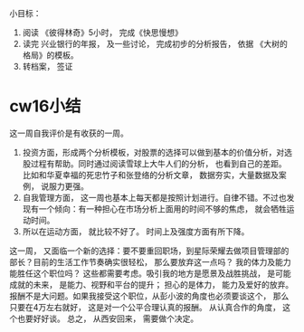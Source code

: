 小目标： 
1. 阅读 《彼得林奇》5小时， 完成《快思慢想》
2. 读完 兴业银行的年报， 及一些讨论， 完成初步的分析报告， 依据 《大树的格局》的模板。 
3. 转档案， 签证

# cw16小结
这一周自我评价是有收获的一周。 
1. 投资方面，形成两个分析模板，对股票的选择可以做到基本的价值分析，对选股过程有帮助。同时通过阅读雪球上大牛人们的分析， 也看到自己的差距。 比如和华夏幸福的死忠竹子和张登络的分析文章， 数据夯实，大量数据及案例， 说服力更强。 
2. 自我管理方面， 这一周也基本上每天都是按照计划进行。自律不错。不过也发现有一个倾向：有一种担心在市场分析上面用的时间不够的焦虑， 就会牺牲运动时间。 
3. 所以在运动方面， 就比较不好了。 时间上及强度方面有所下降。 

这一周， 又面临一个新的选择：要不要重回职场，到星际荣耀去做项目管理部的部长？目前的生活工作节奏确实很轻松， 那么要放弃这一点吗？ 我的体力及能力能胜任这个职位吗？ 这些都需要考虑。吸引我的地方是愿景及战胜挑战， 是可能成就的未来， 是能力、视野和平台的提升； 担心的是体力， 能力及爱好的放弃。 报酬不是大问题。如果我接受这个职位，从彭小波的角度也必须要谈这个， 那么只要在4万左右就好， 这是对一个公平合理认真的报酬。 从认真合作的角度， 这个也要好好谈。 
总之， 从西安回来， 需要做个决定。 

